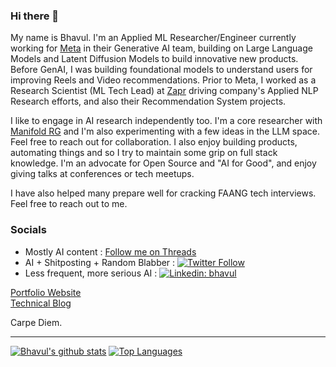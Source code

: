 ### Hi there 👋

My name is Bhavul. I'm an Applied ML Researcher/Engineer currently working for [Meta](https://meta.com/) in their Generative AI team, building on Large Language Models and Latent Diffusion Models to build innovative new products. Before GenAI, I was building foundational models to understand users for improving Reels and Video recommendations. Prior to Meta, I worked as a Research Scientist (ML Tech Lead) at [Zapr](https://www.zapr.in) driving company's Applied NLP Research efforts, and also their Recommendation System projects.

I like to engage in AI research independently too. I'm a core researcher with [Manifold RG](https://manifoldcomputing.com/) and I'm also experimenting with a few ideas in the LLM space. Feel free to reach out for collaboration. I also enjoy building products, automating things and so I try to maintain some grip on full stack knowledge. I'm an advocate for Open Source and "AI for Good", and enjoy giving talks at conferences or tech meetups.  

I have also helped many prepare well for cracking FAANG tech interviews. Feel free to reach out to me.

### Socials 
- Mostly AI content : [Follow me on Threads](https://www.threads.net/@bhavulgauri)
- AI + Shitposting + Random Blabber : [![Twitter Follow](https://img.shields.io/twitter/follow/bhavulgauri.svg?style=social)](http://twitter.com/bhavulgauri)
- Less frequent, more serious AI : [![Linkedin: bhavul](https://img.shields.io/badge/-bhavul-blue?style=flat-square&logo=Linkedin&logoColor=white&link=https://www.linkedin.com/in/bhavul/)](https://www.linkedin.com/in/bhavul/)  

[Portfolio Website](https://bhavul.com)  
[Technical Blog](https://blog.bhavul.com)

Carpe Diem.  

----

[![Bhavul's github stats](https://github-readme-stats.vercel.app/api?username=bhavul&count_private=true&show_icons=true)](https://github.com/anuraghazra/github-readme-stats)
[![Top Languages](https://github-readme-stats.vercel.app/api/top-langs/?username=bhavul&layout=compact&hide=javascript)](https://github.com/anuraghazra/github-readme-stats)


<!--
**bhavul/bhavul** is a ✨ _special_ ✨ repository because its `README.md` (this file) appears on your GitHub profile.

Here are some ideas to get you started:

- 🔭 I’m currently working on ...
- 🌱 I’m currently learning ...
- 👯 I’m looking to collaborate on ...
- 🤔 I’m looking for help with ...
- 💬 Ask me about ...
- 📫 How to reach me: ...
- 😄 Pronouns: ...
- ⚡ Fun fact: ...
-->
